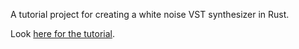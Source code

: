 A tutorial project for creating a white noise VST synthesizer in Rust.

Look [here for the tutorial](http://vaporsoft.net/creating-an-audio-plugin-with-rust-vst/).
